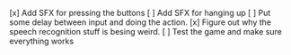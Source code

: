 [x] Add SFX for pressing the buttons
[ ] Add SFX for hanging up
[ ] Put some delay between input and doing the action.
[x] Figure out why the speech recognition stuff is besing weird.
[ ] Test the game and make sure everything works
